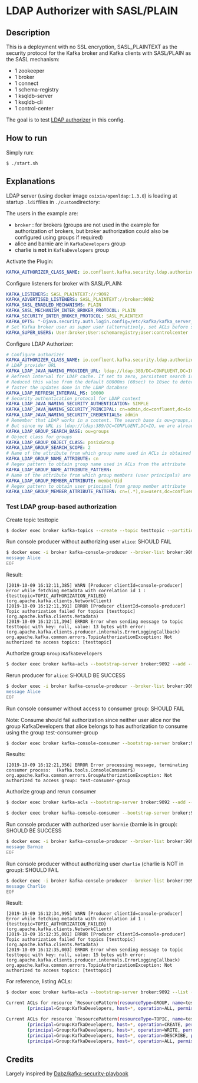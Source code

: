 # LDAP Authorizer with SASL/PLAIN

## Description

This is a deployment with no SSL encryption, SASL_PLAINTEXT as the security protocol for the Kafka broker and Kafka clients with SASL/PLAIN as the SASL mechanism:

* 1 zookeeper
* 1 broker
* 1 connect
* 1 schema-registry
* 1 ksqldb-server
* 1 ksqldb-cli
* 1 control-center

The goal is to test [LDAP authorizer](https://docs.confluent.io/current/security/ldap-authorizer/quickstart.html#using-the-ldap-auth-long) in this config.

## How to run

Simply run:

```
$ ./start.sh
```

## Explanations

LDAP server (using docker image `osixia/openldap:1.3.0`) is loading at startup `.ldif`files in `./custom`directory:

The users in the example are:

* `broker` : for brokers (groups are not used in the example for authorization of brokers, but broker authorization could also be configured using groups if required)
* alice and barnie are in `KafkaDevelopers` group
* charlie is **not** in `KafkaDevelopers` group

Activate the Plugin:

```yml
KAFKA_AUTHORIZER_CLASS_NAME: io.confluent.kafka.security.ldap.authorizer.LdapAuthorizer
```

Configure listeners for broker with SASL/PLAIN:

```yml
KAFKA_LISTENERS: SASL_PLAINTEXT://:9092
KAFKA_ADVERTISED_LISTENERS: SASL_PLAINTEXT://broker:9092
KAFKA_SASL_ENABLED_MECHANISMS: PLAIN
KAFKA_SASL_MECHANISM_INTER_BROKER_PROTOCOL: PLAIN
KAFKA_SECURITY_INTER_BROKER_PROTOCOL: SASL_PLAINTEXT
KAFKA_OPTS: "-Djava.security.auth.login.config=/etc/kafka/kafka_server_jaas.conf"
# Set Kafka broker user as super user (alternatively, set ACLs before starting brokers)
KAFKA_SUPER_USERS: User:broker;User:schemaregistry;User:controlcenter
```

Configure LDAP Authorizer:

```yml
# Configure authorizer
KAFKA_AUTHORIZER_CLASS_NAME: io.confluent.kafka.security.ldap.authorizer.LdapAuthorizer
# LDAP provider URL
KAFKA_LDAP_JAVA_NAMING_PROVIDER_URL: ldap://ldap:389/DC=CONFLUENT,DC=IO
# Refresh interval for LDAP cache. If set to zero, persistent search is used.
# Reduced this value from the default 60000ms (60sec) to 10sec to detect
# faster the updates done in the LDAP database
KAFKA_LDAP_REFRESH_INTERVAL_MS: 10000
# Security authentication protocol for LDAP context
KAFKA_LDAP_JAVA_NAMING_SECURITY_AUTHENTICATION: SIMPLE
KAFKA_LDAP_JAVA_NAMING_SECURITY_PRINCIPAL: cn=admin,dc=confluent,dc=io
KAFKA_LDAP_JAVA_NAMING_SECURITY_CREDENTIALS: admin
# Remember that LDAP works in a context. The search base is ou=groups,dc=confluent,dc=io
# But since my URL is ldap://ldap:389/DC=CONFLUENT,DC=IO, we are already working in the dc=confluent,dc=io context
KAFKA_LDAP_GROUP_SEARCH_BASE: ou=groups
# Object class for groups
KAFKA_LDAP_GROUP_OBJECT_CLASS: posixGroup
KAFKA_LDAP_GROUP_SEARCH_SCOPE: 2
# Name of the attribute from which group name used in ACLs is obtained
KAFKA_LDAP_GROUP_NAME_ATTRIBUTE: cn
# Regex pattern to obtain group name used in ACLs from the attribute
KAFKA_LDAP_GROUP_NAME_ATTRIBUTE_PATTERN:
# Name of the attribute from which group members (user principals) are obtained
KAFKA_LDAP_GROUP_MEMBER_ATTRIBUTE: memberUid
# Regex pattern to obtain user principal from group member attribute
KAFKA_LDAP_GROUP_MEMBER_ATTRIBUTE_PATTERN: cn=(.*),ou=users,dc=confluent,dc=io
```

### Test LDAP group-based authorization

Create topic testtopic

```bash
$ docker exec broker kafka-topics --create --topic testtopic --partitions 10 --replication-factor 1 --bootstrap-server broker:9092
```

Run console producer without authorizing user `alice`: SHOULD FAIL

```bash
$ docker exec -i broker kafka-console-producer --broker-list broker:9092 --topic testtopic --producer.config /service/kafka/users/alice.properties << EOF
message Alice
EOF
```

Result:

```
[2019-10-09 16:12:11,385] WARN [Producer clientId=console-producer] Error while fetching metadata with correlation id 1 : {testtopic=TOPIC_AUTHORIZATION_FAILED} (org.apache.kafka.clients.NetworkClient)
[2019-10-09 16:12:11,391] ERROR [Producer clientId=console-producer] Topic authorization failed for topics [testtopic] (org.apache.kafka.clients.Metadata)
[2019-10-09 16:12:11,394] ERROR Error when sending message to topic testtopic with key: null, value: 13 bytes with error: (org.apache.kafka.clients.producer.internals.ErrorLoggingCallback)
org.apache.kafka.common.errors.TopicAuthorizationException: Not authorized to access topics: [testtopic]
```

Authorize group `Group:KafkaDevelopers`

```bash
$ docker exec broker kafka-acls --bootstrap-server broker:9092 --add --topic=testtopic --producer --allow-principal="Group:KafkaDevelopers" --command-config /service/kafka/users/kafka.properties
```

Rerun producer for `alice`: SHOULD BE SUCCESS

```bash
$ docker exec -i broker kafka-console-producer --broker-list broker:9092 --topic testtopic --producer.config /service/kafka/users/alice.properties << EOF
message Alice
EOF
```

Run console consumer without access to consumer group: SHOULD FAIL

Note: Consume should fail authorization since neither user alice nor the group KafkaDevelopers that alice belongs to has authorization to consume using the group test-consumer-group

```bash
$ docker exec broker kafka-console-consumer --bootstrap-server broker:9092 --topic testtopic --from-beginning --group test-consumer-group --consumer.config /service/kafka/users/alice.properties --max-messages 1
```

Results:

```
[2019-10-09 16:12:21,356] ERROR Error processing message, terminating consumer process:  (kafka.tools.ConsoleConsumer$)
org.apache.kafka.common.errors.GroupAuthorizationException: Not authorized to access group: test-consumer-group
```


Authorize group and rerun consumer

```bash
$ docker exec broker kafka-acls --bootstrap-server broker:9092 --add --topic=testtopic --group test-consumer-group --allow-principal="Group:KafkaDevelopers" --command-config /service/kafka/users/kafka.properties

$ docker exec broker kafka-console-consumer --bootstrap-server broker:9092 --topic testtopic --from-beginning --group test-consumer-group --consumer.config /service/kafka/users/alice.properties --max-messages 1
```

Run console producer with authorized user `barnie` (barnie is in group): SHOULD BE SUCCESS

```bash
$ docker exec -i broker kafka-console-producer --broker-list broker:9092 --topic testtopic --producer.config /service/kafka/users/barnie.properties << EOF
message Barnie
EOF
```

Run console producer without authorizing user `charlie` (charlie is NOT in group): SHOULD FAIL

```bash
$ docker exec -i broker kafka-console-producer --broker-list broker:9092 --topic testtopic --producer.config /service/kafka/users/charlie.properties << EOF
message Charlie
EOF
```

Result:

```
[2019-10-09 16:12:34,995] WARN [Producer clientId=console-producer] Error while fetching metadata with correlation id 1 : {testtopic=TOPIC_AUTHORIZATION_FAILED} (org.apache.kafka.clients.NetworkClient)
[2019-10-09 16:12:35,001] ERROR [Producer clientId=console-producer] Topic authorization failed for topics [testtopic] (org.apache.kafka.clients.Metadata)
[2019-10-09 16:12:35,003] ERROR Error when sending message to topic testtopic with key: null, value: 15 bytes with error: (org.apache.kafka.clients.producer.internals.ErrorLoggingCallback)
org.apache.kafka.common.errors.TopicAuthorizationException: Not authorized to access topics: [testtopic]
```


For reference, listing ACLs:

```bash
$ docker exec broker kafka-acls --bootstrap-server broker:9092 --list --command-config /service/kafka/users/kafka.properties

Current ACLs for resource `ResourcePattern(resourceType=GROUP, name=test-consumer-group, patternType=LITERAL)`:
        (principal=Group:KafkaDevelopers, host=*, operation=ALL, permissionType=ALLOW)

Current ACLs for resource `ResourcePattern(resourceType=TOPIC, name=testtopic, patternType=LITERAL)`:
        (principal=Group:KafkaDevelopers, host=*, operation=CREATE, permissionType=ALLOW)
        (principal=Group:KafkaDevelopers, host=*, operation=WRITE, permissionType=ALLOW)
        (principal=Group:KafkaDevelopers, host=*, operation=DESCRIBE, permissionType=ALLOW)
        (principal=Group:KafkaDevelopers, host=*, operation=ALL, permissionType=ALLOW)
```

## Credits

Largely inspired by [Dabz/kafka-security-playbook](https://github.com/Dabz/kafka-security-playbook/tree/master/ldap)